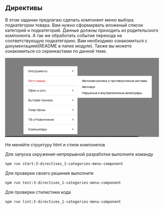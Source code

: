 ## Директивы

В этом задании предлагаю сделать компонент меню выбора подкатегории товара. Вам нужно сформирвать вложеный список категорий и подкатегорий. 
Данные должны приходить из родительского компонента. А так же обработать событие перехода на соответствующую подкатегорию.
Вам необходимо ознакомиться с документацией(README в папке модуля).
Также вы можете ознакомиться со скринкастами по данной теме.

![Demo](assets/images/demo.png)

Не меняйте структуру html и стили компонетов

Для запуска окружения непрерывной разработки выполните команду

```bash
npm run start:3-directives_1-categories-menu-component
```

Для проверки своего решения выполните

```bash
npm run test:3-directives_1-categories-menu-component
```

Для проверки стилистики кода

```bash
npm run lint:3-directives_1-categories-menu-component
```
